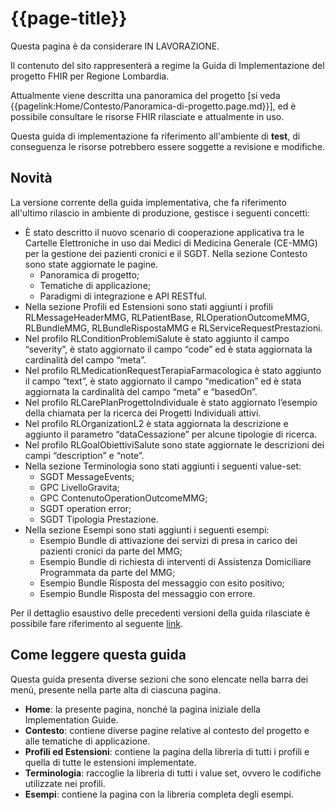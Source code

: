 # {{page-title}}

<div class="alert alert-warning">
Questa pagina è da considerare IN LAVORAZIONE. 

Il contenuto del sito rappresenterà a regime la Guida di Implementazione del progetto FHIR per Regione Lombardia. 

Attualmente viene descritta una panoramica del progetto \[si veda {{pagelink:Home/Contesto/Panoramica-di-progetto.page.md}}\], 
ed è possibile consultare le risorse FHIR rilasciate e attualmente in uso.
</div>

<div class="alert alert-danger">
Questa guida di implementazione fa riferimento all'ambiente di <b>test</b>, di conseguenza le risorse potrebbero essere soggette a revisione e modifiche.
</div>

## Novità

La versione corrente della guida implementativa, che fa riferimento all'ultimo rilascio in ambiente di produzione, gestisce i seguenti concetti:

- È stato descritto il nuovo scenario di cooperazione applicativa tra le Cartelle Elettroniche in uso dai Medici di Medicina Generale (CE-MMG) per la gestione dei pazienti cronici e il SGDT. Nella sezione Contesto sono state aggiornate le pagine.
  - Panoramica di progetto;
  - Tematiche di applicazione;
  - Paradigmi di integrazione e API RESTful.
- Nella sezione Profili ed Estensioni sono stati aggiunti i profili RLMessageHeaderMMG, RLPatientBase, RLOperationOutcomeMMG, RLBundleMMG, RLBundleRispostaMMG e RLServiceRequestPrestazioni.
- Nel profilo RLConditionProblemiSalute è stato aggiunto il campo “severity”, è stato aggiornato il campo “code” ed è stata aggiornata la cardinalità del campo “meta”.
- Nel profilo RLMedicationRequestTerapiaFarmacologica è stato aggiunto il campo “text”, è stato aggiornato il campo “medication” ed è stata aggiornata la cardinalità del campo “meta” e “basedOn”.
- Nel profilo RLCarePlanProgettoIndividuale è stato aggiornato l’esempio della chiamata per la ricerca dei Progetti Individuali attivi.
- Nel profilo RLOrganizationL2 è stata aggiornata la descrizione e aggiunto il parametro “dataCessazione” per alcune tipologie di ricerca.
- Nel profilo RLGoalObiettiviSalute sono state aggiornate le descrizioni dei campi “description” e “note”.
- Nella sezione Terminologia sono stati aggiunti i seguenti value-set:
  - SGDT MessageEvents;
  - GPC LivelloGravita;
  - GPC ContenutoOperationOutcomeMMG;
  - SGDT operation error;
  - SGDT Tipologia Prestazione.
- Nella sezione Esempi sono stati aggiunti i seguenti esempi:
  - Esempio Bundle di attivazione dei servizi di presa in carico dei pazienti cronici da parte del MMG;
  - Esempio Bundle di richiesta di interventi di Assistenza Domiciliare Programmata da parte del MMG;
  - Esempio Bundle Risposta del messaggio con esito positivo;
  - Esempio Bundle Risposta del messaggio con errore.

Per il dettaglio esaustivo delle precedenti versioni della guida rilasciate è possibile fare riferimento al seguente [link](https://simplifier.net/guide/ig-rlfhir-versionhistory/home?version=current).

## Come leggere questa guida
Questa guida presenta diverse sezioni che sono elencate nella barra dei menù, presente nella parte alta di ciascuna pagina.
- **Home**: la presente pagina, nonché la pagina iniziale della Implementation Guide.
- **Contesto**: contiene diverse pagine relative al contesto del progetto e alle tematiche di applicazione.
- **Profili ed Estensioni**: contiene la pagina della libreria di tutti i profili e quella di tutte le estensioni implementate.
- **Terminologia**: raccoglie la libreria di tutti i value set, ovvero le codifiche utilizzate nei profili.
- **Esempi**: contiene la pagina con la libreria completa degli esempi.
  

